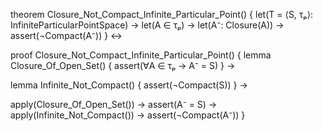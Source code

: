 theorem Closure_Not_Compact_Infinite_Particular_Point() {
  let(T = ⟨S, τₚ⟩: InfiniteParticularPointSpace) →
  let(A ∈ τₚ) →
  let(A⁻: Closure(A)) →
  assert(¬Compact(A⁻))
} ↔

proof Closure_Not_Compact_Infinite_Particular_Point() {
  lemma Closure_Of_Open_Set() {
    assert(∀A ∈ τₚ → A⁻ = S)
  } →
  
  lemma Infinite_Not_Compact() {
    assert(¬Compact(S))
  } →
  
  apply(Closure_Of_Open_Set()) →
  assert(A⁻ = S) →
  apply(Infinite_Not_Compact()) →
  assert(¬Compact(A⁻))
}